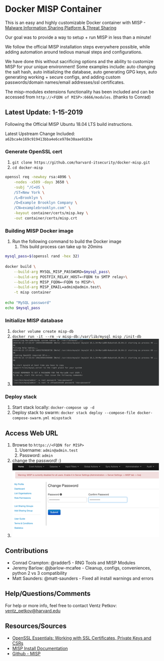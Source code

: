 # Docker MISP Container

This is an easy and highly customizable Docker container with MISP -
[Malware Information Sharing Platform & Threat Sharing](http://www.misp-project.org)

Our goal was to provide a way to setup + run MISP in less than a minute!

We follow the official MISP installation steps everywhere possible,
while adding automation around tedious manual steps and configurations.

We have done this without sacrificing options and the ability to
customize MISP for your unique environment! Some examples include:
auto changing the salt hash, auto initializing the database, auto generating GPG
keys, auto generating working + secure configs, and adding custom
passwords/domain names/email addresses/ssl certificates.

The misp-modules extensions functionality has been included and can be
accessed from `http://<FQDN of MISP>:6666/modules`. (thanks to Conrad)

## Latest Update: 1-15-2019

Following the Official MISP Ubuntu 18.04 LTS build instructions.

Latest Upstream Change Included: `a62bca4e169c919413bba4e6ce978e30aae9183e`

### Generate OpenSSL cert

1. `git clone https://github.com/harvard-itsecurity/docker-misp.git`
1. `cd docker-misp`

```bash
openssl req -newkey rsa:4096 \
    -nodes -x509 -days 3650 \
    -subj "/C=US \
    /ST=New York \
    /L=Brooklyn \
    /O=Example Brooklyn Company \
    /CN=examplebrooklyn.com" \
    -keyout container/certs/misp.key \
    -out container/certs/misp.crt
```

### Building MISP Docker image

1. Run the following command to build the Docker image
    1. This build process can take up to 20mins

```bash
mysql_pass=$(openssl rand -hex 32)

docker build \
    --build-arg MYSQL_MISP_PASSWORD=$mysql_pass\
    --build-arg POSTFIX_RELAY_HOST=<FQDN to SMTP relay>\
    --build-arg MISP_FQDN=<FQDN to MISP>\
    --build-arg MISP_EMAIL=admin@admin.test\
    -t misp container

echo "MySQL password"
echo $mysql_pass
```

### Initialize MISP database

1. `docker volume create misp-db`
1. `docker run -it --rm -v misp-db:/var/lib/mysql misp /init-db`
1. ![MISP MySQL init](.img/misp-db-init.png)

### Deploy stack

1. Start stack locally: `docker-compose up -d`
1. Deploy stack to swarm: `docker stack deploy --compose-file docker-compose-swarm.yml mispstack`

## Access Web URL

1. Browse to `https://<FQDN for MISP>`
    1. Username: `admin@admin.test`
    1. Password: `admin`
1. change the password! :)
1. ![MISP Change passwd](.img/misp-change-passwd.png)

## Contributions

* Conrad Crampton: @radder5 - RNG Tools and MISP Modules
* Jeremy Barlow: @jbarlow-mcafee - Cleanup, configs, conveniences, python 2 vs 3 compatibility
* Matt Saunders: @matt-saunders - Fixed all install warnings and errors

## Help/Questions/Comments

For help or more info, feel free to contact Ventz Petkov: ventz_petkov@harvard.edu

## Resources/Sources

* [OpenSSL Essentials: Working with SSL Certificates, Private Keys and CSRs](https://www.digitalocean.com/community/tutorials/openssl-essentials-working-with-ssl-certificates-private-keys-and-csrs)
* [MISP Install Documentation](https://misp.github.io/MISP/INSTALL.ubuntu1804/)
* [Github - MISP](https://github.com/MISP/MISP)